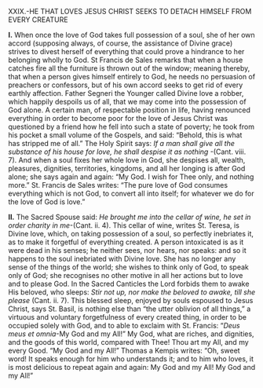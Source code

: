 
XXIX.-HE THAT LOVES JESUS CHRIST SEEKS TO DETACH HIMSELF FROM EVERY CREATURE

**I\.** When once the love of God takes full possession of a soul, she of her own accord (supposing always, of course, the assistance of Divine grace) strives to divest herself of everything that could prove a hindrance to her belonging wholly to God. St Francis de Sales remarks that when a house catches fire all the furniture is thrown out of the window; meaning thereby, that when a person gives himself entirely to God, he needs no persuasion of preachers or confessors, but of his own accord seeks to get rid of every earthly affection. Father Segneri the Younger called Divine love a robber, which happily despoils us of all, that we may come into the possession of God alone. A certain man, of respectable position in life, having renounced everything in order to become poor for the love of Jesus Christ was questioned by a friend how he fell into such a state of poverty; he took from his pocket a small volume of the Gospels, and said: “Behold, this is what has stripped me of all.” The Holy Spirit says: _If a man shall give all the substance of his house for love, he shall despise it as nothing_ -(Cant. viii. 7). And when a soul fixes her whole love in God, she despises all, wealth, pleasures, dignities, territories, kingdoms, and all her longing is after God alone; she says again and again: “My God. I wish for Thee only, and nothing more.” St. Francis de Sales writes: “The pure love of God consumes everything which is not God, to convert all into itself; for whatever we do for the love of God is love.”

**II\.** The Sacred Spouse said: _He brought me into the cellar of wine, he set in order charity in me_-(Cant. ii. 4). This cellar of wine, writes St. Teresa, is Divine love, which, on taking possession of a soul, so perfectly inebriates it, as to make it forgetful of everything created. A person intoxicated is as it were dead in his senses; he neither sees, nor hears, nor speaks: and so it happens to the soul inebriated with Divine love. She has no longer any sense of the things of the world; she wishes to think only of God, to speak only of God; she recognises no other motive in all her actions but to love and to please God. In the Sacred Canticles the Lord forbids them to awake His beloved, who sleeps: _Stir not up, nor make the beloved to awake, till she please_ (Cant. ii. 7). This blessed sleep, enjoyed by souls espoused to Jesus Christ, says St. Basil, is nothing else than “the utter oblivion of all things,” a virtuous and voluntary forgetfulness of every created thing, in order to be occupied solely with God, and to able to exclaim with St. Francis: “_Deus meus et omnia_-My God and my All!” My God, what are riches, and dignities, and the goods of this world, compared with Thee! Thou art my All, and my every Good. “My God and my All!” Thomas a Kempis writes: “Oh, sweet word! It speaks enough for him who understands it; and to him who loves, it is most delicious to repeat again and again: My God and my All! My God and my All!”


